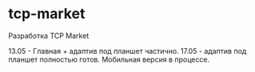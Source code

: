 # tcp-market

Разработка TCP Market

13.05 - Главная + адаптив под планшет частично.
17.05 - адаптив под планшет полностью готов. Мобильная версия в процессе.